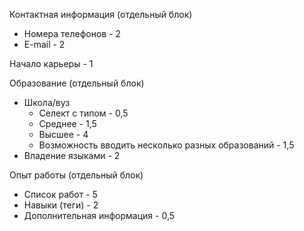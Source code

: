 Контактная информация (отдельный блок)
- Номера телефонов - 2
- E-mail - 2

Начало карьеры - 1

Образование (отдельный блок)
- Школа/вуз
  - Селект с типом - 0,5
  - Среднее - 1,5
  - Высшее - 4
  - Возможность вводить несколько разных образований - 1,5
- Владение языками - 2

Опыт работы (отдельный блок)
- Список работ - 5
- Навыки (теги) - 2
- Дополнительная информация - 0,5